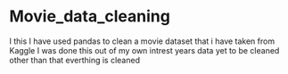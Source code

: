 # Movie_data_cleaning
I this I have used pandas to clean a movie dataset that i have taken from Kaggle I was done this out of my own intrest years data yet to be cleaned other than that everthing is cleaned
